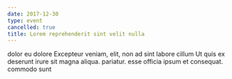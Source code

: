 ```yaml
---
date: 2017-12-30
type: event
cancelled: true
title: Lorem reprehenderit sint velit nulla
---
```

dolor eu dolore Excepteur veniam, elit, non ad sint labore cillum Ut quis ex deserunt irure sit magna aliqua. pariatur. esse officia ipsum et consequat. commodo sunt